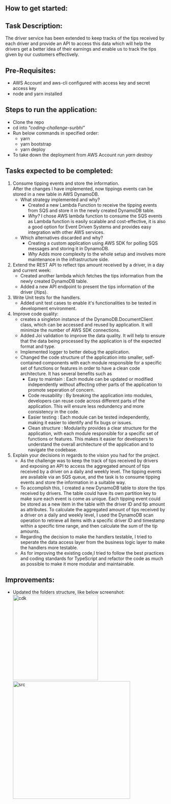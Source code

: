 ## How to get started:

## Task Description:

The driver service has been extended to keep tracks of the tips received by each driver and provide an API to access this data which will help the drivers get a better idea of their earnings and enable us to track the tips given by our customers effectively.

## Pre-Requisites:

- AWS Account and aws-cli configured with access key and secret access key
- node and yarn installed

## Steps to run the application:

- Clone the repo
- cd into _*"coding-challenge-surbhi"*_
- Run below commands in specified order:
  - yarn
  - yarn bootstrap
  - yarn deploy
- To take down the deployment from AWS Account run _*yarn destroy*_

## Tasks expected to be completed:

1. Consume tipping events and store the information. <br>
   After the changes I have implemented, now tippings events can be stored in a new table in AWS DynamoDB.
   - What strategy implemented and why?<br>
     - Created a new Lambda Function to receive the tipping events from SQS and store it in the newly created DynamoDB table.
     - _Why?_ I chose AWS lambda function to consume the SQS events as Lambda function is easily scalable and cost-effective, it is also a good option for Event Driven Systems and provides easy integration with other AWS services.
   - Which alternatives discarded and why?
     - Creating a custom application using AWS SDK for polling SQS messages and storing it in DynamoDB.
     - _Why_ Adds more complexity to the whole setup and involves more maintenance in the infrastructure side.
2. Extend the REST API to reflect tips amount received by a driver, in a day and current week:
   - Created another lambda which fetches the tips information from the newly created DynamoDB table.
   - Added a new API endpoint to present the tips information of the driver (/tips).
3. Write Unit tests for the handlers.
   - Added unit test cases to enable it's functionalities to be tested in development environment.
4. Improve code quality:
   - creates a singleton instance of the DynamoDB.DocumentClient class, which can be accessed and reused by application. It will minimize the number of AWS SDK connections.
   - Added Joi validation to improve the data quality. It will help to ensure that the data being processed by the application is of the expected format and type.
   - Implemented logger to better debug the application.
   - Changed the code structure of the application into smaller, self-contained components with each module responsible for a specific set of functions or features in order to have a clean code architecture. It has several benefits such as
     - Easy to maintain : Each module can be updated or modified independently without affecting other parts of the application to promote seperation of concern.
     - Code reusability : By breaking the application into modules, developers can reuse code across different parts of the application. This will ensure less redundency and more consistency in the code.
     - Easier testing : Each module can be tested independently, making it easier to identify and fix bugs or issues.
     - Clean structure : Modularity provides a clear structure for the application, with each module responsible for a specific set of functions or features. This makes it easier for developers to understand the overall architecture of the application and to navigate the codebase.
5. Explain your decisions in regards to the vision you had for the project.
   - As the challenge was to keep the track of tips received by drivers and exposing an API to access the aggregated amount of tips received by a driver on a daily and weekly level. The tipping events are available via an SQS queue, and the task is to consume tipping events and store the information in a suitable way.
   - To accomplish this, I created a new DynamoDB table to store the tips received by drivers. The table could have its own partition key to make sure each event is come as unique. Each tipping event could be stored as a new item in the table with the driver ID and tip amount as attributes. To calculate the aggregated amount of tips received by a driver on a daily and weekly level, I used the DynamoDB scan operation to retrieve all items with a specific driver ID and timestamp within a specific time range, and then calculate the sum of the tip amounts.
   - Regarding the decision to make the handlers testable, I tried to seperate the data access layer from the business logic layer to make the handlers more testable.
   - As for improving the existing code,I tried to follow the best practices and coding standards for TypeScript and refactor the code as much as possible to make it more modular and maintainable.

## Improvements:

- Updated the folders structure, like below screenshot: <br>
  <img width="267" alt="cdk" src="https://user-images.githubusercontent.com/25278823/227360530-d7031373-2b1b-4bb7-94b1-14e17930e645.png"> <br>
  <img width="368" alt="src" src="https://user-images.githubusercontent.com/25278823/227382762-d366c153-15e1-4a14-845f-59d89572f347.png">
